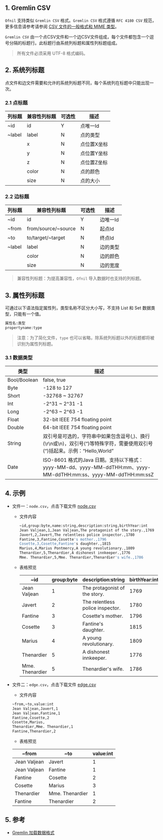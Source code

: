 ## 1. Gremlin CSV

`Ofnil` 支持类似 `Gremlin CSV` 格式。`Gremlin CSV` 格式遵循 `RFC 4180 CSV` 规范，更多信息请参考请参阅 [CSV 文件的一般格式和 MIME 类型](https://datatracker.ietf.org/doc/html/rfc4180)。

`Gremlin CSV` 由一个点CSV文件和一个边CSV文件组成，每个文件都包含一个逗号分隔的标题行。此标题行由系统列标题和属性列标题组成。

> 所有文件必须采用 UTF-8 格式编码。
> 

## 2. 系统列标题

点文件和边文件需要和允许的系统列标题不同，每个系统列在标题中只能出现一次。

### 2.1 点标题

| 列标题 | 兼容性列标题 | 可选性 | 描述 |
| --- | --- | --- | --- |
| ~id | id | Y | 点唯一Id |
| ~label | label | N | 点的类型 |
|  | x | N | 点位置X坐标 |
|  | y | N | 点位置Y坐标 |
|  | z | N | 点位置Z坐标 |
|  | color | N | 点的颜色 |
|  | size | N | 点的大小 |

### 2.2 边标题

| 列标题 | 兼容性列标题 | 可选性 | 描述 |
| --- | --- | --- | --- |
| ~id | id | Y | 边唯一Id |
| ~from | from/source/~source | N | 起点Id |
| ~to | to/target/~target | N | 终点Id |
| ~label | label | N | 边的类型 |
|  | color | N | 边的颜色 |
|  | size | N | 边的宽度 |

> 兼容性列标题：为提高兼容性，`Ofnil` 导入数据时也支持的列标题。
> 

## 3. 属性列标题

可通过以下语法指定属性列，类型名称不区分大小写，不支持 List 和 Set 数据类型，只能有一个值。

```bash
属性名:类型
propertyname:type
```

> 注意：为了简化文件，`type` 也可以省略，除系统列标题以外的标题都将被识别为属性列标题。
> 

### 3.1 数据类型

| 类型 | 描述 |
| --- | --- |
| Bool/Boolean | false, true |
| Byte | -128 to 127 |
| Short | -32768 ~ 32767 |
| Int | -2^31 ~ 2^31 -1 |
| Long | -2^63 ~ 2^63 -1 |
| Float | 32-bit IEEE 754 floating point |
| Double | 64-bit IEEE 754 floating point |
| String | 双引号是可选的，字符串中如果包含逗号(,)、换行(\r\n或\n)，双引号(“)等特殊字符，需要使用双引号(“)括起来。示例：“Hello,World” |
| Date | ISO-8601 格式的Java 日期。支持以下格式：yyyy-MM-dd、yyyy-MM-ddTHH:mm、yyyy-MM-ddTHH:mm:ss、yyyy-MM-ddTHH:mm:ssZ |

## 4. 示例

- 文件一：`node.csv`，点击下载文件 [node.csv](https://static.kasma.ai/document/node.csv)
    
    - 文件内容
        
        ```bash
        ~id,group:byte,name:string,description:string,birthYear:int
        Jean Valjean,1,Jean Valjean,The protagonist of the story.,1769
        Javert,2,Javert,The relentless police inspector.,1780
        Fantine,3,Fantine,Cosette's mother.,1796
        Cosette,3,Cosette,Fantine's daughter.,1815
        Marius,4,Marius Pontmercy,A young revolutionary.,1809
        Thenardier,5,Thenardier,A dishonest innkeeper.,1776
        Mme. Thenardier,5,Mme. Thenardier,Thenardier's wife.,1786
        ```
        
    - 表格预览
        
        
        | ~id | group:byte | description:string | birthYear:int |
        | --- | --- | --- | --- |
        | Jean Valjean | 1 | The protagonist of the story. | 1769 |
        | Javert | 2 | The relentless police inspector. | 1780 |
        | Fantine | 3 | Cosette's mother. | 1796 |
        | Cosette | 3 | Fantine's daughter. | 1815 |
        | Marius | 4 | A young revolutionary. | 1809 |
        | Thenardier | 5 | A dishonest innkeeper. | 1776 |
        | Mme. Thenardier | 5 | Thenardier's wife. | 1786 |

- 文件二：`edge.csv`，点击下载文件 [edge.csv](https://static.kasma.ai/document/edge.csv)
    
    - 文件内容
    
    ```bash
    ~from,~to,value:int
    Jean Valjean,Javert,1
    Jean Valjean,Fantine,1
    Fantine,Cosette,2
    Cosette,Marius,
    Thenardier,Mme. Thenardier,1
    Fantine,Thenardier,2
    ```
    
    - 表格预览
    
    | ~from | ~to | value:int |
    | --- | --- | --- |
    | Jean Valjean | Javert | 1 |
    | Jean Valjean | Fantine | 1 |
    | Fantine | Cosette | 2 |
    | Cosette | Marius | 3 |
    | Thenardier | Mme. Thenardier | 1 |
    | Fantine | Thenardier | 2 |

## 5. 参考

- [Gremlin 加载数据格式](https://docs.aws.amazon.com/zh_cn/neptune/latest/userguide/bulk-load-tutorial-format-gremlin.html)